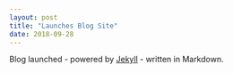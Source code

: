 ```yaml
---
layout: post
title: "Launches Blog Site"
date: 2018-09-28
---
```


Blog launched - powered by [Jekyll](http://jekyllrb.com) - written in Markdown.
